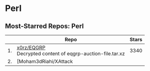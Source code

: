 # Perl

## Most-Starred Repos: Perl

| | Repo | Stars |
|---|---|---|
| 1. | [x0rz/EQGRP](https://github.com/x0rz/EQGRP) <br/>Decrypted content of eqgrp-auction-file.tar.xz | 3340 |
| 2. | [Moham3dRiahi/XAttack